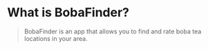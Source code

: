 # What is BobaFinder?

> BobaFinder is an app that allows you to find and rate boba tea locations in your area.
